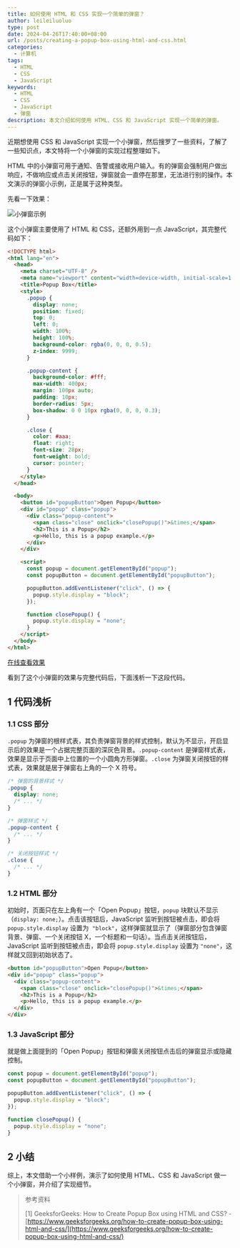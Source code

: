 ```yaml
---
title: 如何使用 HTML 和 CSS 实现一个简单的弹窗？
author: leileiluoluo
type: post
date: 2024-04-26T17:40:00+08:00
url: /posts/creating-a-popup-box-using-html-and-css.html
categories:
  - 计算机
tags:
  - HTML
  - CSS
  - JavaScript
keywords:
  - HTML
  - CSS
  - JavaScript
  - 弹窗
description: 本文介绍如何使用 HTML、CSS 和 JavaScript 实现一个简单的弹窗。
---
```


近期想使用 CSS 和 JavaScript 实现一个小弹窗，然后搜罗了一些资料，了解了一些知识点，本文特将一个小弹窗的实现过程整理如下。

HTML 中的小弹窗可用于通知、告警或接收用户输入。有的弹窗会强制用户做出响应，不做响应或点击关闭按钮，弹窗就会一直停在那里，无法进行别的操作。本文演示的弹窗小示例，正是属于这种类型。

先看一下效果：

![小弹窗示例](https://leileiluoluo.github.io/static/images/uploads/2024/04/popup-box.gif)

这个小弹窗主要使用了 HTML 和 CSS，还额外用到一点 JavaScript，其完整代码如下：

```html
<!DOCTYPE html>
<html lang="en">
  <head>
    <meta charset="UTF-8" />
    <meta name="viewport" content="width=device-width, initial-scale=1.0" />
    <title>Popup Box</title>
    <style>
      .popup {
        display: none;
        position: fixed;
        top: 0;
        left: 0;
        width: 100%;
        height: 100%;
        background-color: rgba(0, 0, 0, 0.5);
        z-index: 9999;
      }

      .popup-content {
        background-color: #fff;
        max-width: 400px;
        margin: 100px auto;
        padding: 10px;
        border-radius: 5px;
        box-shadow: 0 0 10px rgba(0, 0, 0, 0.3);
      }

      .close {
        color: #aaa;
        float: right;
        font-size: 28px;
        font-weight: bold;
        cursor: pointer;
      }
    </style>
  </head>

  <body>
    <button id="popupButton">Open Popup</button>
    <div id="popup" class="popup">
      <div class="popup-content">
        <span class="close" onclick="closePopup()">&times;</span>
        <h2>This is a Popup</h2>
        <p>Hello, this is a popup example.</p>
      </div>
    </div>

    <script>
      const popup = document.getElementById("popup");
      const popupButton = document.getElementById("popupButton");

      popupButton.addEventListener("click", () => {
        popup.style.display = "block";
      });

      function closePopup() {
        popup.style.display = "none";
      }
    </script>
  </body>
</html>
```

[在线查看效果](https://leileiluoluo.github.io/static/samples/2024/popup-box/popup-box.html)

看到了这个小弹窗的效果与完整代码后，下面浅析一下这段代码。

## 1 代码浅析

### 1.1 CSS 部分

`.popup` 为弹窗的根样式表，其负责弹窗背景的样式控制，默认为不显示，开启显示后的效果是一个占据完整页面的深灰色背景。`.popup-content` 是弹窗样式表，效果是显示于页面中上位置的一个小圆角方形弹窗。`.close` 为弹窗关闭按钮的样式表，效果就是居于弹窗右上角的一个 X 符号。

```css
/* 弹窗的背景样式 */
.popup {
  display: none;
  /* ... */
}

/* 弹窗样式 */
.popup-content {
  /* ... */
}

/* 关闭按钮样式 */
.close {
  /* ... */
}
```

### 1.2 HTML 部分

初始时，页面只在左上角有一个「Open Popup」按钮，`popup` 块默认不显示（`display: none;`）。点击该按钮后，JavaScript 监听到按钮被点击，即会将 `popup.style.display` 设置为  `"block"`，这样弹窗就显示了（弹窗部分包含弹窗背景、弹窗、一个关闭按钮 X，一个标题和一句话）。当点击关闭按钮后，JavaScript 监听到按钮被点击，即会将 `popup.style.display` 设置为 `"none"`，这样就又回到初始状态了。

```html
<button id="popupButton">Open Popup</button>
<div id="popup" class="popup">
  <div class="popup-content">
    <span class="close" onclick="closePopup()">&times;</span>
    <h2>This is a Popup</h2>
    <p>Hello, this is a popup example.</p>
  </div>
</div>
```

### 1.3 JavaScript 部分

就是做上面提到的「Open Popup」按钮和弹窗关闭按钮点击后的弹窗显示或隐藏控制。

```javascript
const popup = document.getElementById("popup");
const popupButton = document.getElementById("popupButton");

popupButton.addEventListener("click", () => {
  popup.style.display = "block";
});

function closePopup() {
  popup.style.display = "none";
}
```

## 2 小结

综上，本文借助一个小样例，演示了如何使用 HTML、CSS 和 JavaScript 做一个小弹窗，并介绍了实现细节。

> 参考资料
>
> [1] GeeksforGeeks: How to Create Popup Box using HTML and CSS? - [https://www.geeksforgeeks.org/how-to-create-popup-box-using-html-and-css/](https://www.geeksforgeeks.org/how-to-create-popup-box-using-html-and-css/)
